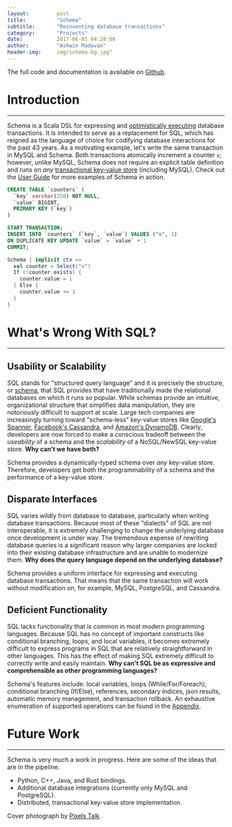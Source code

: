 ```yaml
---
layout:         post
title:          "Schema"
subtitle:       "Reinventing database transactions"
category:       "Projects"
date:           2017-06-01 04:20:00
author:         "Ashwin Madavan"
header-img:     img/schema-bg.jpg"
---
```


The full code and documentation is available on [Github](https://github.com/ashwin153/schema).

# Introduction
---
Schema is a Scala DSL for expressing and [optimistically executing](https://en.wikipedia.org/wiki/Optimistic_concurrency_control) database transactions. It is intended to serve as a replacement for SQL, which has reigned as the language of choice for codifying database interactions for the past 43 years. As a motivating example, let's write the same transaction in MySQL and Schema. Both transactions atomically increment a counter ```x```; however, unlike MySQL, Schema does not require an explicit table definition and runs on *any* [transactional key-value store](https://en.wikipedia.org/wiki/Key-value_database) (including MySQL). Check out the [User Guide](https://github.com/ashwin153/schema/wiki/User-Guide) for more examples of Schema in action.

```sql
CREATE TABLE `counters` (
  `key` varchar(250) NOT NULL,
  `value` BIGINT,
  PRIMARY KEY (`key`)
)

START TRANSACTION;
INSERT INTO `counters` (`key`, `value`) VALUES ("x", 1) 
ON DUPLICATE KEY UPDATE `value` = `value` + 1
COMMIT;
```

```scala
Schema { implicit ctx =>
  val counter = Select("x")
  If (!counter.exists) {
    counter.value = 1
  } Else {
    counter.value += 1
  }
}
```

# What's Wrong With SQL?
---
## Usability or Scalability
SQL stands for "structured query language" and it is precisely the structure, or [schema](https://en.wikipedia.org/wiki/Database_schema), that SQL provides that have traditionally made the relational databases on which it runs so popular. While schemas provide an intuitive, organizational structure that simplifies data manipulation, they are notoriously difficult to support at scale. Large tech companies are increasingly turning toward "schema-less" key-value stores like [Google's Spanner](https://en.wikipedia.org/wiki/Spanner_(database)), [Facebook's Cassandra](https://en.wikipedia.org/wiki/Apache_Cassandra), and [Amazon's DynamoDB](https://en.wikipedia.org/wiki/Amazon_DynamoDB). Clearly, developers are now forced to make a conscious tradeoff between the *useability* of a schema and the *scalability* of a NoSQL/NewSQL key-value store. **Why can't we have both?**

Schema provides a dynamically-typed schema over *any* key-value store. Therefore, developers get both the programmability of a schema and the performance of a key-value store.

## Disparate Interfaces
SQL varies wildly from database to database, particularly when writing database transactions. Because most of these "dialects" of SQL are not interoperable, it is extremely challenging to change the underlying database once development is under way. The tremendous expense of rewriting database queries is a significant reason why larger companies are locked into their existing database infrastructure and are unable to modernize them. **Why does the query language depend on the underlying database?**

Schema provides a uniform interface for expressing and executing database transactions. That means that the same transaction will work without modification on, for example, MySQL, PostgreSQL, and Cassandra.

## Deficient Functionality
SQL lacks functionality that is common in most modern programming languages. Because SQL has no concept of important constructs like conditional branching, loops, and local variables, it becomes extremely difficult to express programs in SQL that are relatively straightforward in other languages. This has the effect of making SQL extremely difficult to correctly write and easily maintain. **Why can't SQL be as expressive and comprehensible as other programming languages?**

Schema's features include: local variables, loops (While/For/Foreach), conditional branching (If/Else), references, secondary indices, json results, automatic memory management, and transaction rollback. An exhaustive enumeration of supported operations can be found in the [Appendix](https://github.com/ashwin153/schema/wiki/Appendix).

# Future Work
---
Schema is very much a work in progress. Here are some of the ideas that are in the pipeline.

- Python, C++, Java, and Rust bindings.
- Additional database integrations (currently only MySQL and PostgreSQL).
- Distributed, transactional key-value store implementation.

Cover photograph by [Pixels Talk](http://www.pixelstalk.net/wp-content/uploads/2016/11/Data-Wallpaper-for-Desktop.jpg).

